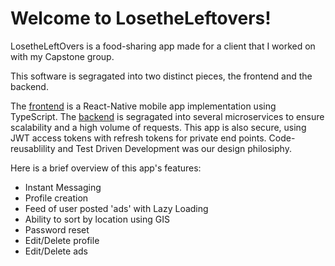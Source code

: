 # Welcome to LosetheLeftovers! 

LosetheLeftOvers is a food-sharing app made for a client that I worked on with my Capstone group. 

This software is segragated into two distinct pieces, the frontend and the backend.

The [frontend](/app/LooseTheLeftovers_Frontend) is a React-Native mobile app implementation using TypeScript. The [backend](/app/LooseTheLeftovers_Backend) is segragated into several microservices to ensure scalability and a high volume of requests. This app is also secure, using JWT access tokens with refresh tokens for private end points. Code-reusablility and Test Driven Development was our design philosiphy. 

Here is a brief overview of this app's features: 
  - Instant Messaging
  - Profile creation
  - Feed of user posted 'ads' with Lazy Loading
  - Ability to sort by location using GIS
  - Password reset
  - Edit/Delete profile
  - Edit/Delete ads
